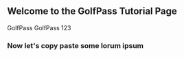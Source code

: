 ## Welcome to the GolfPass Tutorial Page

GolfPass GolfPass 123 

### Now let's copy paste some lorum ipsum

